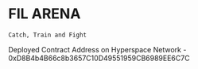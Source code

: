 # FIL ARENA
    Catch, Train and Fight
    
Deployed Contract Address on Hyperspace Network - 0xD8B4b4B66c8b3657C10D49551959CB6989EE6C7C
